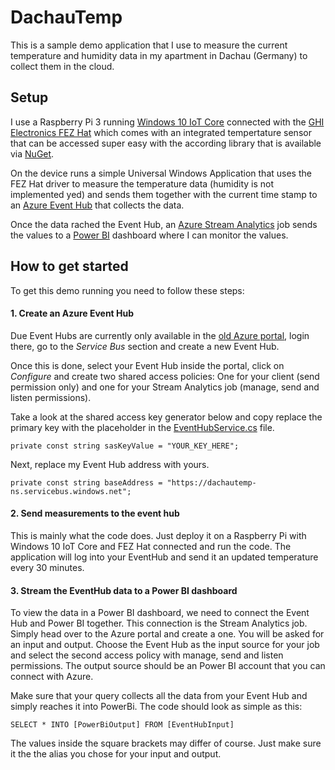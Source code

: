 # DachauTemp
This is a sample demo application that I use to measure the current temperature and humidity data in my apartment in Dachau (Germany) to collect them in the cloud.

## Setup
I use a Raspberry Pi 3 running [Windows 10 IoT Core](https://developer.microsoft.com/en-us/windows/iot) connected with the [GHI Electronics FEZ Hat](https://www.ghielectronics.com/catalog/product/500) which comes with an integrated tempertature sensor that can be accessed super easy with the according library that is available via [NuGet](https://www.nuget.org/packages/GHIElectronics.UWP.Shields.FEZHAT/).

On the device runs a simple Universal Windows Application that uses the FEZ Hat driver to measure the temperature data (humidity is not implemented yed) and sends them together with the current time stamp to an [Azure Event Hub](https://azure.microsoft.com/services/event-hubs/) that collects the data.

Once the data rached the Event Hub, an [Azure Stream Analytics](https://azure.microsoft.com/services/stream-analytics/) job sends the values to a [Power BI](https://powerbi.microsoft.com) dashboard where I can monitor the values.

## How to get started
To get this demo running you need to follow these steps:

#### 1.  Create an Azure Event Hub
Due Event Hubs are currently only available in the [old Azure portal](https://manage.windowsazure.com), login there, go to the *Service Bus* section and create a new Event Hub.

Once this is done, select your Event Hub inside the portal, click on *Configure* and create two shared access policies: One for your client (send permission only) and one for your Stream Analytics job (manage, send and listen permissions).

Take a look at the shared access key generator below and copy replace the primary key with the placeholder in the [EventHubService.cs](https://github.com/robinmanuelthiel/DachauTemp/blob/master/DachauTemp.Windows/Services/EventHubService.cs#L20) file.
```
private const string sasKeyValue = "YOUR_KEY_HERE";
```
Next, replace my Event Hub address with yours.
```
private const string baseAddress = "https://dachautemp-ns.servicebus.windows.net";
```

#### 2. Send measurements to the event hub
This is mainly what the code does. Just deploy it on a Raspberry Pi with Windows 10 IoT Core and FEZ Hat connected and run the code. The application will log into your EventHub and send it an updated temperature every 30 minutes.

#### 3. Stream the EventHub data to a Power BI dashboard
To view the data in a Power BI dashboard, we need to connect the Event Hub and Power BI together. This connection is the Stream Analytics job. Simply head over to the Azure portal and create a one. You will be asked for an input and output. Choose the Event Hub as the input source for your job and select the second access policy with manage, send and listen permissions. The output source should be an Power BI account that you can connect with Azure.

Make sure that your query collects all the data from your Event Hub and simply reaches it into PowerBi. The code should look as simple as this:
```
SELECT * INTO [PowerBiOutput] FROM [EventHubInput]
```
The values inside the square brackets may differ of course. Just make sure it the the alias you chose for your input and output.

